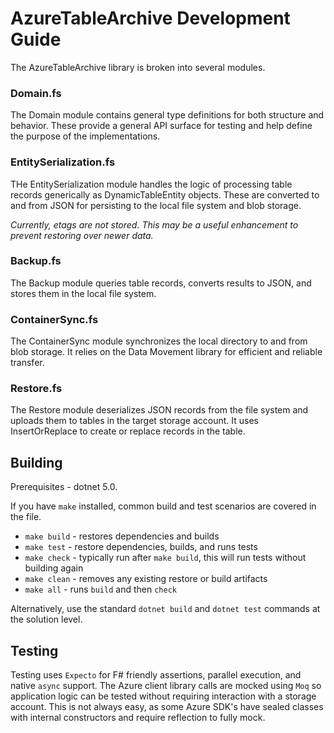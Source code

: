 AzureTableArchive Development Guide
========

The AzureTableArchive library is broken into several modules.

### Domain.fs
The Domain module contains general type definitions for both structure and behavior.
These provide a general API surface for testing and help define the purpose of the
implementations.

### EntitySerialization.fs
THe EntitySerialization module handles the logic of processing table records generically
as DynamicTableEntity objects. These are converted to and from JSON for persisting to
the local file system and blob storage.

_Currently, etags are not stored. This may be a useful enhancement to prevent restoring
over newer data._

### Backup.fs
The Backup module queries table records, converts results to JSON, and stores them in
the local file system.

### ContainerSync.fs
The ContainerSync module synchronizes the local directory to and from blob storage. It
relies on the Data Movement library for efficient and reliable transfer.

### Restore.fs
The Restore module deserializes JSON records from the file system and uploads them to
tables in the target storage account. It uses InsertOrReplace to create or replace 
records in the table.

Building
--------

Prerequisites - dotnet 5.0.

If you have `make` installed, common build and test scenarios are covered in the file.

* `make build` - restores dependencies and builds
* `make test` - restore dependencies, builds, and runs tests
* `make check` - typically run after `make build`, this will run tests without building again
* `make clean` - removes any existing restore or build artifacts
* `make all` - runs `build` and then `check`

Alternatively, use the standard `dotnet build` and `dotnet test` commands at the 
solution level.

Testing
-------

Testing uses `Expecto` for F# friendly assertions, parallel execution, and native
`async` support. The Azure client library calls are mocked using `Moq` so application
logic can be tested without requiring interaction with a storage account. This is not 
always easy, as some Azure SDK's have sealed classes with internal constructors and 
require reflection to fully mock.

